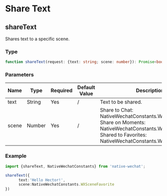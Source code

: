 # Share Text

## shareText

Shares text to a specific scene.

### Type

```typescript
function shareText(request: {text: string; scene: number}): Promise<boolean>;
```

### Parameters


| Name  | Type   | Required | Default Value | Description                                                  |
| ----- | ------ | -------- | ------------- | ------------------------------------------------------------ |
| text  | String | Yes      | /             | Text to be shared.                                           |
| scene | Number | Yes      | /             | Share to Chat:<br />NativeWechatConstants.WXSceneSession<br/>Share on Moments:<br/>NativeWechatConstants.WXSceneTimeline<br/>Shared to Favorites:<br/>NativeWechatConstants.WXSceneFavorite |

### Example

```typescript
import {shareText, NativeWechatConstants} from 'native-wechat';

shareText({
      text:'Hello Hector!',
      scene:NativeWechatConstants.WXSceneFavorite
})
```

